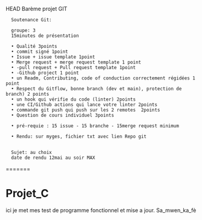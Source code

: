  HEAD
      Barème projet GIT

      Soutenance Git:

      groupe: 3
      15minutes de présentation
      
      •	Qualité 3points
      •	commit signé 1point
      •	Issue + issue template 1point
      •	Merge request + merge request template 1 point
      •	-pull request + Pull request template 1point
      •	-Github project 1 point
      •	un Readm, Contributing, code of conduction correctement régidées 1 point
      •	Respect du Gitflow, bonne branch (dev et main), protection de branch) 2 points
      •	un hook qui vérifie du code (linter) 2points
      •	une CI/Github actions qui lance votre linter 2points
      •	commande git push qui push sur les 2 remotes  2points
      •	Question de cours individuel 3points
      
      •	pré-requie : 15 issue - 15 branche - 15merge request minimum
      
      •	Rendu: sur myges, fichier txt avec lien Repo git


      Sujet: au choix
      date de rendu 12mai au soir MAX
=======
# Projet_C
ici je met mes test de programme fonctionnel  et mise a jour.
 Sa_mwen_ka_fè
